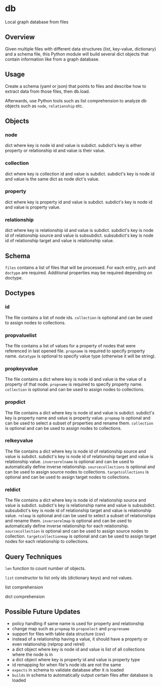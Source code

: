 # db
Local graph database from files

## Overview

Given multiple files with different data structures (list, key-value, dictionary) and a schema file, this Python module will build several dict objects that contain information like from a graph database.

## Usage

Create a schema (yaml or json) that points to files and describe how to extract data from those files, then db.load.

Afterwards, use Python tools such as list comprehension to analyze db objects such as `node`, `relationship` etc.

## Objects

### node

dict where key is node id and value is subdict. subdict's key is either property or relationship id and value is their value.

### collection

dict where key is collection id and value is subdict. subdict's key is node id and value is the same dict as node dict's value.

### property

dict where key is property id and value is subdict. subdict's key is node id and value is property value.

### relationship

dict where key is relationship id and value is subdict. subdict's key is node id of relationship source and value is subsubdict. subsubdict's key is node id of relationship target and value is relationship value.

## Schema

`files` contains a list of files that will be processed. For each entry, `path` and `doctype` are required. Additional properties may be required depending on doctype.

## Doctypes

### id

The file contains a list of node ids. `collection` is optional and can be used to assign nodes to collections.

### propvaluelist

The file contains a list of values for a property of nodes that were referenced in last opened file. `propname` is required to specify property name. `datatype` is optional to specify value type (otherwise it will be string).

### propkeyvalue

The file contains a dict where key is node id and value is the value of a property of that node. `propname` is required to specify property name. `collection` is optional and can be used to assign nodes to collections.

### propdict

The file contains a dict where key is node id and value is subdict. subdict's key is property name and value is property value. `propmap` is optional and can be used to select a subset of properties and rename them. `collection` is optional and can be used to assign nodes to collections.

### relkeyvalue

The file contains a dict where key is node id of relationship source and value is subdict. subdict's key is node id of relationship target and value is relationship value. `inverserelname` is optional and can be used to automatically define inverse relationship. `sourcecollections` is optional and can be used to assign source nodes to collections. `targetcollections` is optional and can be used to assign target nodes to collections.

### reldict

The file contains a dict where key is node id of relationship source and value is subdict. subdict's key is relationship name and value is subsubdict. subsubdict's key is node id of relationship target and value is relationship value. `relmap` is optional and can be used to select a subset of relationships and rename them. `inverserelmap` is optional and can be used to automatically define inverse relationship for each relationship. `sourcecollection` is optional and can be used to assign source nodes to collection. `targetcollectionmap` is optional and can be used to assign target nodes for each relationship to collections.

## Query Techniques

`len` function to count number of objects.

`list` constructor to list only ids (dictionary keys) and not values.

list comprehension

dict comprehension

## Possible Future Updates

- policy handling if same name is used for property and relationship
- change map such as `propmap` to `propselect` and `proprename`
- support for files with table data structure (csv)
- instead of a relationship having a value, it should have a property or even relationship (relprop and relrel)
- a dict object where key is node id and value is list of all collections where the node is in
- a dict object where key is property id and value is property type
- id remapping for when file's node ids are not the same
- `expects` in schema to validate database after it is loaded
- `builds` in schema to automatically output certain files after database is loaded
